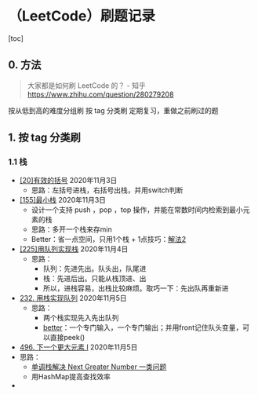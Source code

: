 # （LeetCode）刷题记录

[toc]

## 0. 方法

> 大家都是如何刷 LeetCode 的？ - 知乎 https://www.zhihu.com/question/280279208

按从低到高的难度分组刷
按 tag 分类刷
定期复习，重做之前刷过的题



## 1. 按 tag 分类刷

### 1.1 栈

* [[20]有效的括号](https://leetcode-cn.com/problems/valid-parentheses/)  2020年11月3日
  * 思路：左括号进栈，右括号出栈，并用switch判断
* [[155]最小栈]()  2020年11月3日
  * 设计一个支持 push ，pop ，top 操作，并能在常数时间内检索到最小元素的栈
  * 思路：多开一个栈来存min
  * Better：省一点空间，只用1个栈 + 1点技巧：[解法2](https://leetcode-cn.com/problems/min-stack/solution/xiang-xi-tong-su-de-si-lu-fen-xi-duo-jie-fa-by-38/)
* [[225]用队列实现栈](https://leetcode-cn.com/problems/implement-stack-using-queues/)  2020年11月4日
  * 思路：
    * 队列：先进先出。队头出，队尾进
    * 栈：先进后出。只能从栈顶进、出
    * 所以，进栈容易，出栈比较麻烦。取巧一下：先出队再重新进
* [232. 用栈实现队列](https://leetcode-cn.com/problems/implement-queue-using-stacks/)  2020年11月5日
  * 思路：
    * 两个栈实现先入先出队列
    * [better](https://leetcode-cn.com/problems/implement-queue-using-stacks/solution/shi-yong-liang-ge-zhan-yi-ge-zhuan-men-ru-dui-yi-g/)：一个专门输入，一个专门输出；并用front记住队头变量，可以直接peek()
*  [496. 下一个更大元素 I](https://leetcode-cn.com/problems/next-greater-element-i/)  2020年11月5日
  * 思路：
    * [单调栈解决 Next Greater Number 一类问题](https://leetcode-cn.com/problems/next-greater-element-i/solution/dan-diao-zhan-jie-jue-next-greater-number-yi-lei-w/)
    * 用HashMap提高查找效率
* 

 